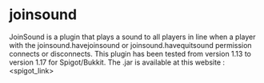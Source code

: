 # joinsound
JoinSound is a plugin that plays a sound to all players in line when a player with the joinsound.havejoinsound or joinsound.havequitsound permission connects or disconnects. This plugin has been tested from version 1.13 to version 1.17 for Spigot/Bukkit. The .jar is available at this website : &lt;spigot_link>
